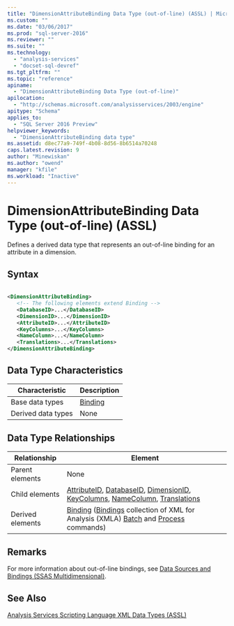 ```yaml
---
title: "DimensionAttributeBinding Data Type (out-of-line) (ASSL) | Microsoft Docs"
ms.custom: ""
ms.date: "03/06/2017"
ms.prod: "sql-server-2016"
ms.reviewer: ""
ms.suite: ""
ms.technology: 
  - "analysis-services"
  - "docset-sql-devref"
ms.tgt_pltfrm: ""
ms.topic: "reference"
apiname: 
  - "DimensionAttributeBinding Data Type (out-of-line)"
apilocation: 
  - "http://schemas.microsoft.com/analysisservices/2003/engine"
apitype: "Schema"
applies_to: 
  - "SQL Server 2016 Preview"
helpviewer_keywords: 
  - "DimensionAttributeBinding data type"
ms.assetid: d8ec77a9-749f-4b08-8d56-8b6514a70248
caps.latest.revision: 9
author: "Minewiskan"
ms.author: "owend"
manager: "kfile"
ms.workload: "Inactive"
---
```

# DimensionAttributeBinding Data Type (out-of-line) (ASSL)
  Defines a derived data type that represents an out-of-line binding for an attribute in a dimension.  
  
## Syntax  
  
```xml  
  
<DimensionAttributeBinding>  
   <!-- The following elements extend Binding -->  
   <DatabaseID>...</DatabaseID>  
   <DimensionID>...</DimensionID>  
   <AttributeID>...</AttributeID>  
   <KeyColumns>...</KeyColumns>  
   <NameColumn>...</NameColumn>  
   <Translations>...</Translations>  
</DimensionAttributeBinding>  
```  
  
## Data Type Characteristics  
  
|Characteristic|Description|  
|--------------------|-----------------|  
|Base data types|[Binding](../../../analysis-services/scripting/data-type/binding-data-type-assl.md)|  
|Derived data types|None|  
  
## Data Type Relationships  
  
|Relationship|Element|  
|------------------|-------------|  
|Parent elements|None|  
|Child elements|[AttributeID](../../../analysis-services/scripting/properties/attributeid-element-assl.md), [DatabaseID](../../../analysis-services/xmla/xml-elements-properties/databaseid-element-xmla.md), [DimensionID](../../../analysis-services/scripting/properties/dimensionid-element-assl.md), [KeyColumns](../../../analysis-services/scripting/collections/keycolumns-element-assl.md), [NameColumn](../../../analysis-services/scripting/objects/namecolumn-element-assl.md), [Translations](../../../analysis-services/scripting/collections/translations-element-assl.md)|  
|Derived elements|[Binding](../../../analysis-services/xmla/xml-elements-properties/binding-element-xmla.md) ([Bindings](../../../analysis-services/scripting/collections/attributes-element-assl.md) collection of XML for Analysis (XMLA) [Batch](../../../analysis-services/xmla/xml-elements-commands/batch-element-xmla.md) and [Process](../../../analysis-services/xmla/xml-elements-commands/process-element-xmla.md) commands)|  
  
## Remarks  
 For more information about out-of-line bindings, see [Data Sources and Bindings &#40;SSAS Multidimensional&#41;](../../../analysis-services/multidimensional-models/data-sources-and-bindings-ssas-multidimensional.md).  
  
## See Also  
 [Analysis Services Scripting Language XML Data Types &#40;ASSL&#41;](../../../analysis-services/scripting/data-type/analysis-services-scripting-language-xml-data-types-assl.md)  
  
  
